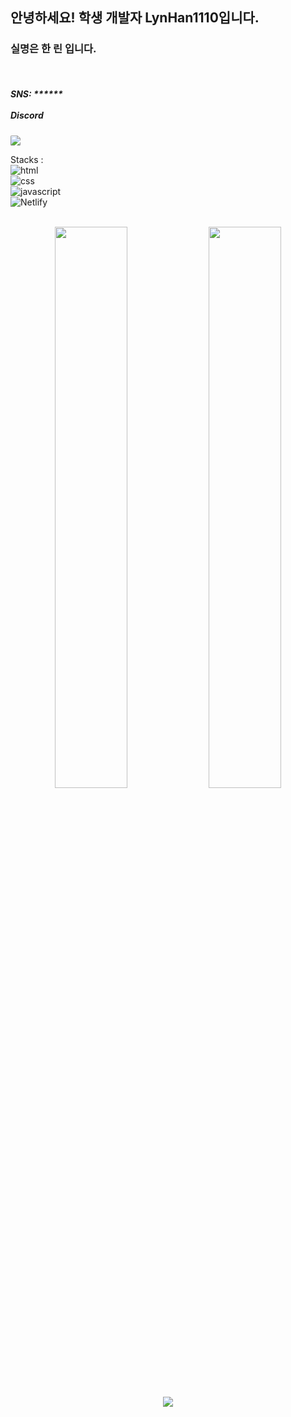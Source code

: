<h2>안녕하세요! 학생 개발자 LynHan1110입니다.</h2>
<h3>  실명은 한 린 입니다.</h3>

  <br />
  <h5>SNS:
******
  <br /><br />Discord</h5>
  <img src="https://discord.c99.nl/widget/theme-1/1000315891898138634.png"  style="border-radius : 10%;" />

<label>Stacks : </label><br />
![html](https://img.shields.io/badge/HTML-E34F26?style=flat-square&logo=HTML5&logoColor=white)<br />
![css](https://img.shields.io/badge/CSS-1572B6?style=flat-square&logo=CSS3&logoColor=white)<br />
![javascript](https://img.shields.io/badge/JavaScript-F7DF1E?style=flat-square&logo=Javascript&logoColor=white) <br />
![Netlify](https://img.shields.io/badge/Netlify-00C7B7?style=flat-square&logo=Netlify&logoColor=white)
<br />
<br />
<p align="center">
<img src="https://github-readme-stats.vercel.app/api?username=LynHan1110&theme=gotham&show_icons=true&count_private=true&hide_border=true"  width="48%"/>
<img src="https://github-readme-streak-stats.herokuapp.com?user=LynHan1110&theme=gotham&hide_border=true&date_format=M%20j%5B%2C%20Y%5D"  width="48%"/>
<img src="https://github-readme-stats.vercel.app/api/top-langs/?username=LynHan1110" />
</p>
<br />
<br />
